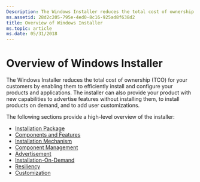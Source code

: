 ```yaml
---
Description: The Windows Installer reduces the total cost of ownership (TCO) for your customers by enabling them to efficiently install and configure your products and applications.
ms.assetid: 28d2c205-795e-4ed0-8c16-925ad8f638d2
title: Overview of Windows Installer
ms.topic: article
ms.date: 05/31/2018
---
```


# Overview of Windows Installer

The Windows Installer reduces the total cost of ownership (TCO) for your customers by enabling them to efficiently install and configure your products and applications. The installer can also provide your product with new capabilities to advertise features without installing them, to install products on demand, and to add user customizations.

The following sections provide a high-level overview of the installer:

-   [Installation Package](installation-package.md)
-   [Components and Features](components-and-features.md)
-   [Installation Mechanism](installation-mechanism.md)
-   [Component Management](component-management.md)
-   [Advertisement](advertisement.md)
-   [Installation-On-Demand](installation-on-demand.md)
-   [Resiliency](resiliency.md)
-   [Customization](customization.md)

 

 



